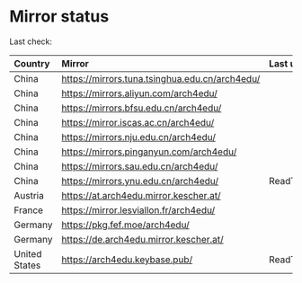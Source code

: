 <script src="./time.js"></script>
# Mirror status
Last check: <script type="text/javascript">localize(1669198991.7924175);</script>

|Country|Mirror|Last update|
|:------|:-----|:----------|
|China|https://mirrors.tuna.tsinghua.edu.cn/arch4edu/|<script type="text/javascript">localize(1669185458);</script>|
|China|https://mirrors.aliyun.com/arch4edu/|<script type="text/javascript">localize(1669099284);</script>|
|China|https://mirrors.bfsu.edu.cn/arch4edu/|<script type="text/javascript">localize(1669185458);</script>|
|China|https://mirror.iscas.ac.cn/arch4edu/|<script type="text/javascript">localize(1669185458);</script>|
|China|https://mirrors.nju.edu.cn/arch4edu/|<script type="text/javascript">localize(1669099284);</script>|
|China|https://mirrors.pinganyun.com/arch4edu/|<script type="text/javascript">localize(1669142297);</script>|
|China|https://mirrors.sau.edu.cn/arch4edu/|<script type="text/javascript">localize(1650446957);</script>|
|China|https://mirrors.ynu.edu.cn/arch4edu/|ReadTimeout|
|Austria|https://at.arch4edu.mirror.kescher.at/|<script type="text/javascript">localize(1669185458);</script>|
|France|https://mirror.lesviallon.fr/arch4edu/|<script type="text/javascript">localize(1669185458);</script>|
|Germany|https://pkg.fef.moe/arch4edu/|<script type="text/javascript">localize(1669185458);</script>|
|Germany|https://de.arch4edu.mirror.kescher.at/|<script type="text/javascript">localize(1669185458);</script>|
|United States|https://arch4edu.keybase.pub/|ReadTimeout|

<script src="./tablefilter/tablefilter.js"></script>
<script src="./table.js"></script>